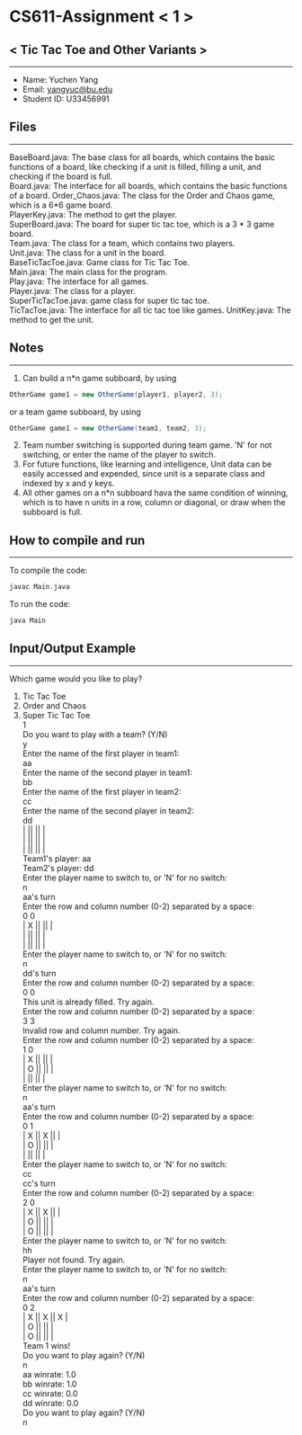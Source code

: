 # CS611-Assignment < 1 >
## < Tic Tac Toe and Other Variants >
---------------------------------------------------------------------------
- Name: Yuchen Yang
- Email: yangyuc@bu.edu
- Student ID: U33456991

## Files
---------------------------------------------------------------------------

<!--This section should be all of the source code files that have a .java extension. You should also include a brief description of what the class does.  -->
BaseBoard.java: The base class for all boards, which contains the basic functions of a board, like checking if a unit is filled, filling a unit, and checking if the board is full.  
Board.java: The interface for all boards, which contains the basic functions of a board.
Order_Chaos.java: The class for the Order and Chaos game, which is a 6*6 game board.  
PlayerKey.java: The method to get the player.  
SuperBoard.java: The board for super tic tac toe, which is a 3 * 3 game board.  
Team.java: The class for a team, which contains two players.  
Unit.java: The class for a unit in the board.  
BaseTicTacToe.java: Game class for Tic Tac Toe.  
Main.java: The main class for the program.  
Play.java: The interface for all games.  
Player.java: The class for a player.  
SuperTicTacToe.java: game class for super tic tac toe.  
TicTacToe.java: The interface for all tic tac toe like games.
UnitKey.java: The method to get the unit.


## Notes
---------------------------------------------------------------------------
<!--Please explain the cool features of your program. Anything that you feel like you did a good job at or were creative about, explain it in bullets here. Additionally, any design decisions should be made here.-->
1. Can build a n*n game subboard, by using

```java
OtherGame game1 = new OtherGame(player1, player2, 3);
```
or a team game subboard, by using
```java
OtherGame game1 = new OtherGame(team1, team2, 3);
```

2. Team number switching is supported during team game. 'N' for not switching, or enter the name of the player to switch.
3. For future functions, like learning and intelligence, Unit data can be easily accessed and expended, since unit is a separate class and indexed by x and y keys. 
4. All other games on a n*n subboard hava the same condition of winning, which is to have n units in a row, column or diagonal, or draw when the subboard is full.


## How to compile and run
---------------------------------------------------------------------------
<!--Your directions on how to run the code. Make sure to be as thorough as possible!-->
To compile the code:
```bash
javac Main.java
```
To run the code:
```bash
java Main
```


## Input/Output Example
---------------------------------------------------------------------------
<!--Please give us a full execution of what we should see on the screen. Label each text with input and output. For example:-->
Which game would you like to play?  
1. Tic Tac Toe  
2. Order and Chaos  
3. Super Tic Tac Toe  
   1  
   Do you want to play with a team? (Y/N)  
   y  
   Enter the name of the first player in team1:  
   aa  
   Enter the name of the second player in team1:  
   bb  
   Enter the name of the first player in team2:  
   cc  
   Enter the name of the second player in team2:  
   dd  
   |   ||   ||   |  
   |   ||   ||   |  
   |   ||   ||   |  
   Team1's player: aa  
   Team2's player: dd  
   Enter the player name to switch to, or 'N' for no switch:  
   n  
   aa's turn  
   Enter the row and column number (0-2) separated by a space:  
   0 0  
   | X ||   ||   |  
   |   ||   ||   |  
   |   ||   ||   |  
   Enter the player name to switch to, or 'N' for no switch:  
   n  
   dd's turn  
   Enter the row and column number (0-2) separated by a space:  
   0 0  
   This unit is already filled. Try again.  
   Enter the row and column number (0-2) separated by a space:  
   3 3  
   Invalid row and column number. Try again.  
   Enter the row and column number (0-2) separated by a space:  
   1 0  
   | X ||   ||   |  
   | O ||   ||   |  
   |   ||   ||   |  
   Enter the player name to switch to, or 'N' for no switch:  
   n  
   aa's turn  
   Enter the row and column number (0-2) separated by a space:  
   0 1  
   | X || X ||   |  
   | O ||   ||   |  
   |   ||   ||   |  
   Enter the player name to switch to, or 'N' for no switch:  
   cc  
   cc's turn  
   Enter the row and column number (0-2) separated by a space:  
   2 0  
   | X || X ||   |  
   | O ||   ||   |  
   | O ||   ||   |  
   Enter the player name to switch to, or 'N' for no switch:  
   hh  
   Player not found. Try again.  
   Enter the player name to switch to, or 'N' for no switch:  
   n  
   aa's turn  
   Enter the row and column number (0-2) separated by a space:  
   0 2  
   | X || X || X |  
   | O ||   ||   |  
   | O ||   ||   |  
   Team 1 wins!  
   Do you want to play again? (Y/N)  
   n  
   aa winrate: 1.0  
   bb winrate: 1.0  
   cc winrate: 0.0  
   dd winrate: 0.0  
   Do you want to play again? (Y/N)  
   n  

